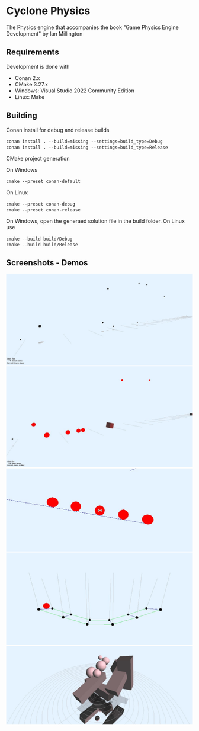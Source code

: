 # Cyclone Physics

The Physics engine that accompanies the book "Game Physics Engine Development" by Ian Millington

## Requirements

Development is done with
* Conan 2.x
* CMake 3.27.x
* Windows: Visual Studio 2022 Community Edition
* Linux: Make

## Building

Conan install for debug and release builds
```
conan install . --build=missing --settings=build_type=Debug
conan install . --build=missing --settings=build_type=Release
```

CMake project generation

On Windows
```
cmake --preset conan-default
```

On Linux
```
cmake --preset conan-debug
cmake --preset conan-release
```

On Windows, open the generaed solution file in the build folder.
On Linux use
```
cmake --build build/Debug
cmake --build build/Release
```

## Screenshots - Demos

![Screenshot 1](./doc/ballistic_screenshot_1.jpg)
![Screenshot 2](./doc/bigballistic_screenshot_1.jpg)
![Screenshot 3](./doc/blob_screenshot_1.jpg)
![Screenshot 4](./doc/bridge_screenshot_1.jpg)
![Screenshot 5](./doc/explosion_screenshot_1.jpg)